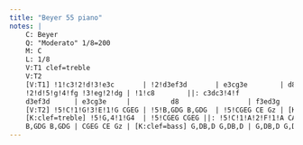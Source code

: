 ```yaml
---
title: "Beyer 55 piano"
notes: |
    C: Beyer
    Q: "Moderato" 1/8=200
    M: C
    L: 1/8
    V:T1 clef=treble
    V:T2
    [V:T1] !1!c3!2!d!3!e3c       | !2!d3ef3d       | e3cg3e        | d8                                      | g3fe3g        | e3dc3e    | \
    !2!d!5!g!4!fg !3!eg!2!dg | !1!c8        ||: c3dc3!4!f             | e3dc4                 | c3dc3f    | e3dc4     | c3de3c    | \
    d3ef3d      | e3cg3e     |          d8                 | f3ed3g        | e3dc3e      |  dgfg egdg        | cege c4 :||
    [V:T2] !5!C!1!G!3!E!1!G CGEG | !5!B,GDG B,GDG  | !5!CGEG CE Gz | [K:clef=bass] !5!G,!1!D!3!B,!1!D G,DB,D | G,DB,D G,DB,D | !5!G,!1!E!2!C!1!E G,ECE | \
    [K:clef=treble] !5!G,4!1!G4  | !5!CGEG CGEG ||: !5!C!1!A!2!F!1!A CAFA | !5!C!1!G!3!E!1!G CGEG | CAFA CAFA | CGEG CGEG | CGEG CGEG | \
    B,GDG B,GDG | CGEG CE Gz | [K:clef=bass] G,DB,D G,DB,D | G,DB,D G,DB,D | G,ECE G,ECE |[K:clef=treble] G,4G4 | CEGE C4 :||
---
```

